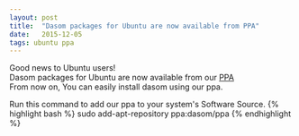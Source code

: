 ```yaml
---
layout: post
title:  "Dasom packages for Ubuntu are now available from PPA"
date:   2015-12-05
tags: ubuntu ppa
---
```


Good news to Ubuntu users!<br>
Dasom packages for Ubuntu are now available from our [PPA](https://launchpad.net/~dasom/+archive/ubuntu/ppa)<br>
From now on, You can easily install dasom using our ppa.<br>

Run this command to add our ppa to your system's Software Source.
{% highlight bash %}
sudo add-apt-repository ppa:dasom/ppa
{% endhighlight %}
